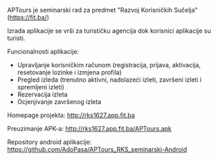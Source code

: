 APTours je seminarski rad za predmet "Razvoj Korisničkih Sučelja" (https://fit.ba/)

Izrada aplikacije se vrši za turističku agencija dok korisnici aplikacije su turisti. 

Funcionalnosti aplikacije:

* Upravljanje korisničkim računom (registracija, prijava, aktivacija, resetovanje lozinke i izmjena profila)
* Pregled izleda (trenutno aktivni, nadolazeći izleti, završeni izleti i spremljeni izleti)
* Rezervacija izleta
* Ocjenjivanje završenog izleta


Homepage projekta: http://rks1627.app.fit.ba

Preuzimanje APK-a: http://rks1627.app.fit.ba/APTours.apk

Repository android aplikacije: https://github.com/AdoPasa/APTours_RKS_seminarski-Android
